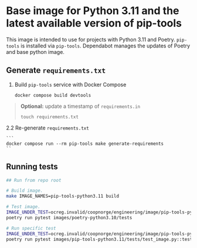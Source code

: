 # Base image for Python 3.11 and the latest available version of pip-tools

This image is intended to use for projects with Python 3.11 and Poetry.
`pip-tools` is installed via `pip-tools`. Dependabot manages the updates
of Poetry and base python image.

## Generate `requirements.txt`

1. Build `pip-tools` service with Docker Compose

   ```shell
   docker compose build devtools
   ```

> **Optional:** update a timestamp of `requirements.in`
>
> ```shell
> touch requirements.txt
> ```

2.2 Re-generate `requirements.txt`

    ```
    docker compose run --rm pip-tools make generate-requirements
    ``

## Running tests


```bash
## Run from repo root

# Build image.
make IMAGE_NAMES=pip-tools-python3.11 build

# Test image.
IMAGE_UNDER_TEST=ocreg.invalid/coopnorge/engineering/image/pip-tools-python3.11:built \
poetry run pytest images/poetry-python3.10/tests

# Run specific test
IMAGE_UNDER_TEST=ocreg.invalid/coopnorge/engineering/image/pip-tools-python3.11:built \
poetry run pytest images/pip-tools-python3.11/tests/test_image.py::test_runs
```
